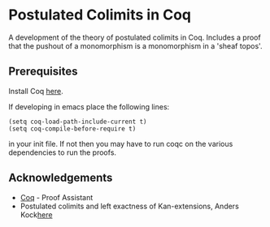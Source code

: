 # Postulated Colimits in Coq

 A development of the theory of postulated colimits in Coq. Includes a proof that the pushout of a monomorphism is a monomorphism in a 'sheaf topos'.

## Prerequisites

Install Coq [here](https://coq.inria.fr/).

If developing in emacs place the following lines:

```
(setq coq-load-path-include-current t)
(setq coq-compile-before-require t)
```

in your init file.
If not then you may have to run coqc on the various dependencies to run the proofs.

## Acknowledgements

* [Coq](https://coq.inria.fr/) - Proof Assistant
* Postulated colimits and left exactness of Kan-extensions, Anders Kock[here](http://home.math.au.dk/kock/postulated.pdf)
